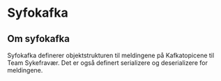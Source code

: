 # Syfokafka

## Om syfokafka
Syfokafka definerer objektstrukturen til meldingene på Kafkatopicene til Team Sykefravær. Det er også definert serializere og deserializere for meldingene.